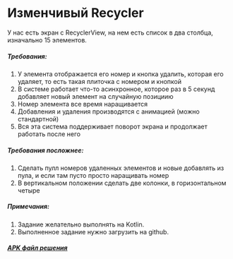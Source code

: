 # Изменчивый Recycler
У нас есть экран с RecyclerView, на нем есть список в два столбца, изначально 15 элементов.

##### Требования:
1. У элемента отображается его номер и кнопка удалить, которая его удаляет, то есть такая плиточка с номером и кнопкой
2. В системе работает что-то асинхронное, которое раз в 5 секунд добавляет новый элемент на случайную позициию
3. Номер элемента все время наращивается
4. Добавления и удаления производятся с анимацией (можно стандартной)
5. Вся эта система поддерживает поворот экрана и продолжает работать после него

##### Требования посложнее:
1. Сделать пулл номеров удаленных элементов и новые добавлять из пула, и если там пусто просто наращивать номер
2. В вертикальном положении сделать две колонки, в горизонтальном четыре


##### Примечания:
1. Задание желательно выполнять на Kotlin.
2. Выполненное задание нужно загрузить на github.

##### [APK файл решения](https://github.com/AndVl1/avito-task/app/release/app-release.apk)